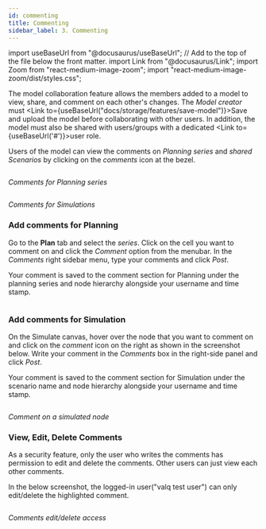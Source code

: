 ```yaml
---
id: commenting
title: Commenting
sidebar_label: 3. Commenting
---
```


import useBaseUrl from "@docusaurus/useBaseUrl"; // Add to the top of the file below the front matter.
import Link from "@docusaurus/Link";
import Zoom from "react-medium-image-zoom";
import "react-medium-image-zoom/dist/styles.css";

The model collaboration feature allows the members added to a model to view, share, and comment on each other's changes.
The *Model creator* must <Link to={useBaseUrl("docs/storage/features/save-model")}>Save and upload</Link> the model before collaborating with other users.
In addition, the model must also be shared with users/groups with a dedicated <Link to={useBaseUrl('#')}>user role</Link>.

Users of the model can view the comments on *Planning series* and *shared Scenarios* by clicking on the *comments* icon at the bezel.

<div style={{ textAlign: "center" }}>
  <Zoom>
    <img alt="" src={useBaseUrl("/doc-images/storage/features/all-comments-planning.png")} />
  </Zoom>
</div>

*Comments for Planning series*

<div style={{ textAlign: "center" }}>
  <Zoom>
    <img alt="" src={useBaseUrl("/doc-images/storage/features/all-comments-scenario.png")} />
  </Zoom>
</div>

*Comments for Simulations*

### Add comments for Planning

Go to the **Plan** tab and select the *series*.
Click on the cell you want to comment on and click the *Comment* option from the menubar.
In the *Comments* right sidebar menu, type your comments and click *Post*.

Your comment is saved to the comment section for Planning under the planning series and node hierarchy alongside your username and time stamp.

<div style={{ textAlign: "center" }}>
  <Zoom>
    <img alt="" src={useBaseUrl("/doc-images/storage/features/planning-series-add-comments.png")} />
  </Zoom>
</div>

### Add comments for Simulation

On the Simulate canvas, hover over the node that you want to comment on and click on the *comment* icon on the right as shown in the screenshot below.
Write your comment in the *Comments* box in the right-side panel and click *Post*.

Your comment is saved to the comment section for Simulation under the scenario name and node hierarchy alongside your username and time stamp.

<div style={{ textAlign: "center" }}>
  <Zoom>
    <img alt="" src={useBaseUrl("/doc-images/storage/features/node-level-commenting-on-scenario.png")} />
  </Zoom>
</div>

*Comment on a simulated node*

### View, Edit, Delete Comments

As a security feature, only the user who writes the comments has permission to edit and delete the comments.
Other users can just view each other comments.

In the below screenshot, the logged-in user("valq test user") can only edit/delete the highlighted comment.

<div style={{ textAlign: "center" }}>
  <Zoom>
    <img alt="" src={useBaseUrl("/doc-images/storage/features/edit-delete-comments.png")} />
  </Zoom>
</div>

*Comments edit/delete access*